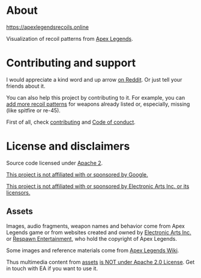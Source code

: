 # About

https://apexlegendsrecoils.online

Visualization of recoil patterns from [Apex Legends](https://www.ea.com/games/apex-legends).

# Contributing and support

I would appreciate a kind word and up arrow [on Reddit](https://www.reddit.com/r/apexlegends/comments/mosk0l/i_have_created_an_app_to_practice_recoils/). Or just tell your friends about it.

You can also help this project by contributing to it. For example, you can [add more recoil patterns](https://github.com/metaflow/apex-recoil/issues/2) for weapons already listed or, especially, missing (like spitfire or re-45).

First of all, check [contributing](./docs/contributing.md) and [Code of conduct](./docs/code-of-conduct.md).

# License and disclaimers

Source code licensed under [Apache 2](./LICENSE).

<ins>This project is not affiliated with or sponsored by Google.</ins>

<ins>This project is not affiliated with or sponsored by Electronic Arts Inc. or its licensors.</ins>

## Assets

Images, audio fragments, weapon names and behavior come from Apex Legends game or from websites created and owned by [Electronic Arts Inc.](https://ea.com) or [Respawn Entertainment](https://www.respawn.com/"), who hold the copyright of Apex Legends.

Some images and reference materials come from [Apex Legends Wiki](https://apexlegends.fandom.com/wiki).

Thus multimedia content from [assets](./assets) <ins>is NOT under Apache 2.0 License</ins>. Get in touch with EA if you want to use it.
